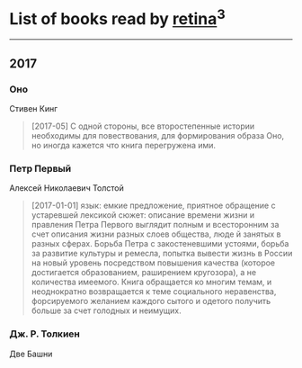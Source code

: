 # List of books read by [retina](https://vk.com/id385281948)<sup>3</sup>
---

## 2017

### Оно
Стивен Кинг
> [2017-05] С одной стороны, все второстепенные истории необходимы для повествования, для формирования образа Оно, но иногда кажется что книга перегружена ими.


### Петр Первый
Алексей Николаевич Толстой
> [2017-01-01] язык: емкие предложение, приятное обращение с устаревшей лексикой
> сюжет: описание времени жизни и правления Петра Первого выглядит полным и всесторонним за счет описания жизни разных слоев общества, люде й занятых в разных сферах. Борьба Петра с закостеневшими устоями, борьба за развитие культуры и ремесла,  попытка вывести  жизнь в России на новый уровень посредством повышения качества (которое достигается образованием, раширением кругозора), а не количества имеемого. Книга обращается ко многим темам, и неоднократно возвращается к теме социального неравенства, форсируемого желанием каждого сытого и одетого получить больше за счет голодных и неимущих.


### Дж. Р. Толкиен
Две Башни



